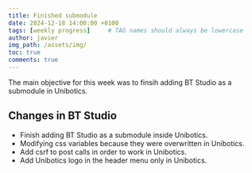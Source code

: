 ```yaml
---
title: Finished submodule
date: 2024-12-18 14:00:00 +0100
tags: [weekly progress]     # TAG names should always be lowercase
author: javier
img_path: /assets/img/
toc: true
comments: true
---
```


The main objective for this week was to finsih adding BT Studio as a submodule in Unibotics.

## Changes in BT Studio

- Finish adding BT Studio as a submodule inside Unibotics.
- Modifying css variables because they were overwritten in Unibotics.
- Add csrf to post calls in order to work in Unibotics.
- Add Unibotics logo in the header menu only in Unibotics.
